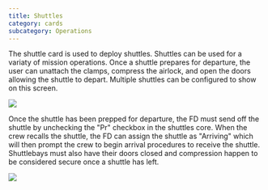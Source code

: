 ```yaml
---
title: Shuttles
category: cards
subcategory: Operations
---
```

The shuttle card is used to deploy shuttles. Shuttles can be used for a variaty of mission operations. Once a shuttle prepares for departure, the user can unattach the clamps, compress the airlock, and open the doors allowing the shuttle to depart. Multiple shuttles can be configured to show on this screen.



![](/img/screen-shot-2019-03-17-at-4.16.16-pm.png)



Once the shuttle has been prepped for departure, the FD must send off the shuttle by unchecking the "Pr" checkbox in the shuttles core. When the crew recalls the shuttle, the FD can assign the shuttle as "Arriving" which will then prompt the crew to begin arrival procedures to receive the shuttle. Shuttlebays must also have their doors closed and compression happen to be considered secure once a shuttle has left.



![](/img/screen-shot-2019-03-17-at-4.18.06-pm.png)
